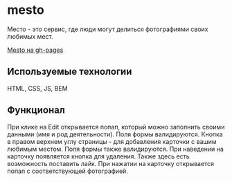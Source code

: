 # mesto

Место - это сервис, где люди могут делиться фотографиями своих любимых мест.

[Mesto на gh-pages](https://misha313.github.io/mesto)

## Используемые технологии

HTML, CSS, JS, BEM

## Функционал

При клике на Edit открывается попап, который можно заполнить своими данными (имя и род деятельности). Поля формы валидируются.
Кнопка в правом верхнем углу страницы - для добавления карточки с вашим любимым местом. Поля формы также валидируются.
При наведении на карточку появляется кнопка для удаления. Также здесь есть возможность поставить лайк.
При нажатии на карточку открывается попап с соответствующей фотографией.
